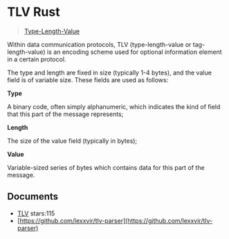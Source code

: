 # TLV Rust

> [Type-Length-Value](https://en.wikipedia.org/wiki/Type-length-value)

Within data communication protocols, TLV (type-length-value or tag-length-value) is an encoding scheme used for optional information element in a certain protocol.

The type and length are fixed in size (typically 1-4 bytes), and the value field is of variable size. These fields are used as follows:

**Type**

A binary code, often simply alphanumeric, which indicates the kind of field that this part of the message represents;

**Length**

The size of the value field (typically in bytes);

**Value**

Variable-sized series of bytes which contains data for this part of the message.

## Documents

 - [TLV](https://github.com/Jhuster/TLV) stars:115
 - [https://github.com/lexxvir/tlv-parser](https://github.com/lexxvir/tlv-parser)

